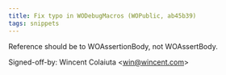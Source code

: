 ```yaml
---
title: Fix typo in WODebugMacros (WOPublic, ab45b39)
tags: snippets
---
```


Reference should be to WOAssertionBody, not WOAssertBody.

Signed-off-by: Wincent Colaiuta &lt;win@wincent.com&gt;
